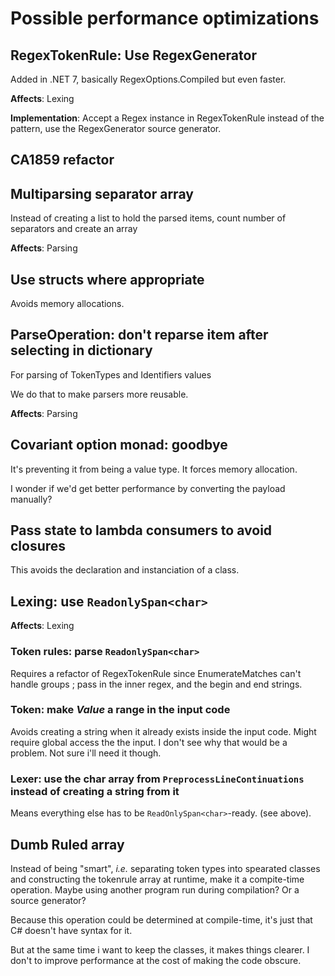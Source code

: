 # Possible performance optimizations

## RegexTokenRule: Use RegexGenerator

Added in .NET 7, basically RegexOptions.Compiled but even faster.

**Affects**: Lexing

**Implementation**: Accept a Regex instance in RegexTokenRule instead of the pattern, use the RegexGenerator source generator.

## CA1859 refactor

## Multiparsing separator array

Instead of creating a list to hold the parsed items, count number of separators and create an array

**Affects**: Parsing

## Use structs where appropriate

Avoids memory allocations.

## ParseOperation: don't reparse item after selecting in dictionary

For parsing of TokenTypes and Identifiers values

We do that to make parsers more reusable.

**Affects**: Parsing

## Covariant option monad: goodbye

It's preventing it from being a value type. It forces memory allocation.

I wonder if we'd get better performance by converting the payload manually?

## Pass state to lambda consumers to avoid closures

This avoids the declaration and instanciation of a class.

## Lexing: use `ReadonlySpan<char>`

**Affects**: Lexing

### Token rules: parse `ReadonlySpan<char>`

Requires a refactor of RegexTokenRule since EnumerateMatches can't handle groups ; pass in the inner regex, and the begin and end strings.

### Token: make *Value* a range in the input code

Avoids creating a string when it already exists inside the input code. Might require global access the the input. I don't see why that would be a problem. Not sure i'll need it though.

### Lexer: use the char array from `PreprocessLineContinuations` instead of creating a string from it

Means everything else has to be `ReadOnlySpan<char>`-ready. (see above).

## Dumb Ruled array

Instead of being "smart", *i.e.* separating token types into spearated classes and constructing the tokenrule array at runtime, make it a compite-time operation. Maybe using another program run during compilation? Or a source generator?

Because this operation could be determined at compile-time, it's just that C# doesn't have syntax for it.

But at the same time i want to keep the classes, it makes things clearer. I don't to improve performance at the cost of making the code obscure.
